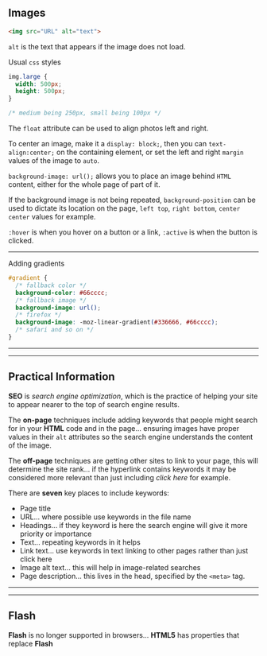 ## Images

```html
<img src="URL" alt="text">
```

`alt` is the text that appears if the image does not load.

Usual `css` styles
```css
img.large {
  width: 500px;
  height: 500px;
}

/* medium being 250px, small being 100px */
```

The `float` attribute can be used to align photos left and right.

To center an image, make it a `display: block;`, then you can `text-align:center;` on the containing element, or set the left and right `margin` values of the image to `auto`.

`background-image: url();` allows you to place an image behind `HTML` content, either for the whole page of part of it.

If the background image is not being repeated, `background-position` can be used to dictate its location on the page, `left top`, `right bottom`, `center center` values for example.

`:hover` is when you hover on a button or a link, `:active` is when the button is clicked.

---

Adding gradients
```css
#gradient {
  /* fallback color */
  background-color: #66cccc;
  /* fallback image */
  background-image: url();
  /* firefox */
  background-image: -moz-linear-gradient(#336666, #66cccc);
  /* safari and so on */
}
```

---
 
---

## Practical Information

**SEO** is *search engine optimization*, which is the practice of helping your site to appear nearer to the top of search engine results.

The **on-page** techniques include adding keywords that people might search for in your **HTML** code and in the page... ensuring images have proper values in their `alt` attributes so the search engine understands the content of the image.

The **off-page** techniques are getting other sites to link to your page, this will determine the site rank... if the hyperlink contains keywords it may be considered more relevant than just including *click here* for example.

There are **seven** key places to include keywords:
- Page title
- URL... where possible use keywords in the file name
- Headings... if they keyword is here the search engine will give it more priority or importance
- Text... repeating keywords in it helps
- Link text... use keywords in text linking to other pages rather than just click here
- Image alt text... this will help in image-related searches
- Page description... this lives in the head, specified by the `<meta>` tag.

---

---

## Flash

**Flash** is no longer supported in browsers... **HTML5** has properties that replace **Flash**